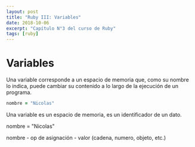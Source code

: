 ```yaml
---
layout: post
title: "Ruby III: Variables"
date: 2018-10-06
excerpt: "Capítulo N°3 del curso de Ruby"
tags: [ruby]
---
```


# Variables

Una variable corresponde a un espacio de memoria que, como su nombre lo indica, puede cambiar su contenido a lo largo de la ejecución de un programa.

``` ruby
nombre = "Nicolas"
```

Una variable es un espacio de memoria, es un identificador de un dato.

nombre = "Nicolas"

nombre - op de asignación - valor (cadena, numero, objeto, etc.)

